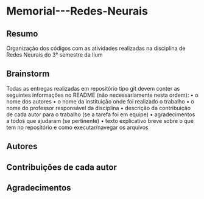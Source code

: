 # Memorial---Redes-Neurais
## Resumo
Organização dos códigos com as atividades realizadas na disciplina de Redes Neurais do 3° semestre da Ilum

## Brainstorm
Todas as entregas realizadas em repositório tipo git devem conter as seguintes informações no README (não necessariamente nesta ordem):
• o nome dos autores
• o nome da instituição onde foi realizado o trabalho
• o nome do professor responsável da disciplina
• descrição da contribuição de cada autor para o trabalho (se a tarefa foi em equipe)
• agradecimentos a todos que ajudaram (se pertinente)
• texto explicativo breve sobre o que tem no repositório e como executar/navegar os
arquivos

## Autores

## Contribuições de cada autor

## Agradecimentos
